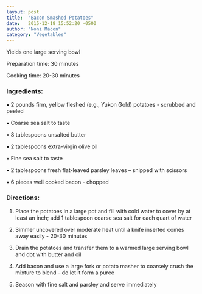 ```yaml
---
layout: post
title:  "Bacon Smashed Potatoes"
date:   2015-12-18 15:52:20 -0500
author: "Noni Macon"
category: "Vegetables"
---
```

Yields one large serving bowl 

Preparation time: 30 minutes 

Cooking time: 20-30 minutes

### Ingredients:

• 2 pounds firm, yellow fleshed (e.g., Yukon Gold) potatoes - scrubbed and peeled

• Coarse sea salt to taste

• 8 tablespoons unsalted butter

• 2 tablespoons extra-virgin olive oil 

• Fine sea salt to taste

• 2 tablespoons fresh flat-leaved parsley leaves – snipped with scissors

• 6 pieces well cooked bacon - chopped

### Directions:

1. Place the potatoes in a large pot and fill with cold water to cover by at least an inch; add 1 tablespoon coarse sea salt for each quart of water

2. Simmer uncovered over moderate heat until a knife inserted comes away easily - 20-30 minutes

3. Drain the potatoes and transfer them to a warmed large serving bowl and dot with butter and oil

4. Add bacon and use a large fork or potato masher to coarsely crush the mixture to blend – do let it form a puree

5. Season with fine salt and parsley and serve immediately
